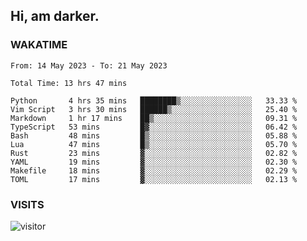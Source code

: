 ## Hi, am darker.

### WAKATIME

<!--START_SECTION:waka-->

```text
From: 14 May 2023 - To: 21 May 2023

Total Time: 13 hrs 47 mins

Python       4 hrs 35 mins   ████████▒░░░░░░░░░░░░░░░░   33.33 %
Vim Script   3 hrs 30 mins   ██████▒░░░░░░░░░░░░░░░░░░   25.40 %
Markdown     1 hr 17 mins    ██▒░░░░░░░░░░░░░░░░░░░░░░   09.31 %
TypeScript   53 mins         █▓░░░░░░░░░░░░░░░░░░░░░░░   06.42 %
Bash         48 mins         █▒░░░░░░░░░░░░░░░░░░░░░░░   05.88 %
Lua          47 mins         █▒░░░░░░░░░░░░░░░░░░░░░░░   05.70 %
Rust         23 mins         ▓░░░░░░░░░░░░░░░░░░░░░░░░   02.82 %
YAML         19 mins         ▓░░░░░░░░░░░░░░░░░░░░░░░░   02.30 %
Makefile     18 mins         ▓░░░░░░░░░░░░░░░░░░░░░░░░   02.29 %
TOML         17 mins         ▓░░░░░░░░░░░░░░░░░░░░░░░░   02.13 %
```

<!--END_SECTION:waka-->

### VISITS
<!-- i should probably build this when i will have some time -->
![visitor](https://profile-counter.glitch.me/sanix-darker/count.svg)
